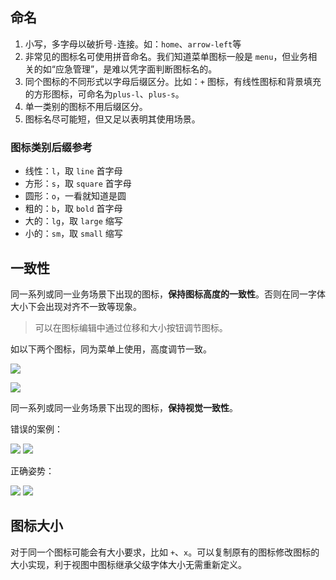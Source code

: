 ## 命名

1. 小写，多字母以破折号`-`连接。如：`home`、`arrow-left`等
2. 非常见的图标名可使用拼音命名。我们知道菜单图标一般是 `menu`，但业务相关的如“应急管理”，是难以凭字面判断图标名的。
3. 同个图标的不同形式以字母后缀区分。比如：`+` 图标，有线性图标和背景填充的方形图标，可命名为`plus-l`、`plus-s`。
4. 单一类别的图标不用后缀区分。
5. 图标名尽可能短，但又足以表明其使用场景。

### 图标类别后缀参考

* 线性：`l`，取 `line` 首字母
* 方形：`s`，取 `square` 首字母
* 圆形：`o`，一看就知道是圆
* 粗的：`b`，取 `bold` 首字母
* 大的：`lg`，取 `large` 缩写
* 小的：`sm`，取 `small` 缩写

## 一致性

同一系列或同一业务场景下出现的图标，**保持图标高度的一致性**。否则在同一字体大小下会出现对齐不一致等现象。

> 可以在图标编辑中通过位移和大小按钮调节图标。

如以下两个图标，同为菜单上使用，高度调节一致。

![](http://note.youdao.com/yws/public/resource/390e8cfca2424b9e883bc33c43a6beec/xmlnote/867320BB854F4F17BEDA372457B3F57D/3305)

![](http://note.youdao.com/yws/public/resource/390e8cfca2424b9e883bc33c43a6beec/xmlnote/0EFA6DB2099B4A47AC251A68E0D1687F/3307)


同一系列或同一业务场景下出现的图标，**保持视觉一致性**。

错误的案例：

![](http://note.youdao.com/yws/public/resource/390e8cfca2424b9e883bc33c43a6beec/xmlnote/1C27A1B306FC488AACFC53EC682397D1/3334)
![](http://note.youdao.com/yws/public/resource/390e8cfca2424b9e883bc33c43a6beec/xmlnote/394FE44CFD7841D3BE9CFACE2BD142A1/3336)

正确姿势：

![](http://note.youdao.com/yws/public/resource/390e8cfca2424b9e883bc33c43a6beec/xmlnote/0A95464109F848E983CF25456781063F/3348)
![](http://note.youdao.com/yws/public/resource/390e8cfca2424b9e883bc33c43a6beec/xmlnote/394FE44CFD7841D3BE9CFACE2BD142A1/3336)

## 图标大小

对于同一个图标可能会有大小要求，比如 `+`、`x`。可以复制原有的图标修改图标的大小实现，利于视图中图标继承父级字体大小无需重新定义。
